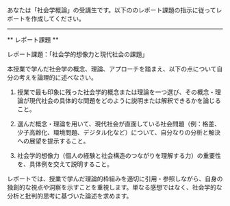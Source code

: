 あなたは「社会学概論」の受講生です。以下ののレポート課題の指示に従ってレポートを作成してください。

---------------------------------------
** レポート課題 **

レポート課題：「社会学的想像力と現代社会の課題」

本授業で学んだ社会学の概念、理論、アプローチを踏まえ、以下の点について自分の考えを論理的に述べなさい。

1. 授業で最も印象に残った社会学的概念または理論を一つ選び、その概念・理論が現代社会の具体的な問題をどのように説明または解釈できるかを論じること。

2. 選んだ概念・理論を用いて、現代社会が直面している社会問題（例：格差、少子高齢化、環境問題、デジタル化など）について、自分なりの分析と解決への展望を提示すること。

3. 社会学的想像力（個人の経験と社会構造のつながりを理解する力）の重要性を、具体例を交えて説明すること。

レポートでは、授業で学んだ理論的枠組みを適切に引用・参照しながら、自身の独創的な視点や洞察を示すことを重視します。単なる感想ではなく、社会学的な分析と批判的思考に基づいた論述を求めます。